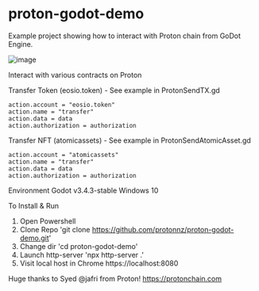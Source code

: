 # proton-godot-demo
Example project showing how to interact with Proton chain from GoDot Engine.

![image](https://user-images.githubusercontent.com/12118160/156945966-51d21eca-186c-4119-9f6d-90fad4668c64.png)


Interact with various contracts on Proton

Transfer Token (eosio.token) - See example in ProtonSendTX.gd

	action.account = "eosio.token"
	action.name = "transfer"
	action.data = data
	action.authorization = authorization

Transfer NFT (atomicassets) - See example in ProtonSendAtomicAsset.gd

	action.account = "atomicassets"
	action.name = "transfer"
	action.data = data
	action.authorization = authorization

Environment
  Godot v3.4.3-stable
  Windows 10
  
To Install & Run 

  1. Open Powershell
  2. Clone Repo 'git clone https://github.com/protonnz/proton-godot-demo.git'
  3. Change dir 'cd proton-godot-demo'
  4. Launch http-server 'npx http-server .'
  5. Visit local host in Chrome https://localhost:8080


Huge thanks to Syed @jafri from Proton!
https://protonchain.com
